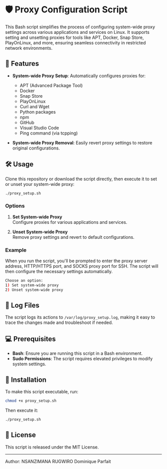# 🛡️ Proxy Configuration Script

This Bash script simplifies the process of configuring system-wide proxy settings across various applications and services on Linux. It supports setting and unsetting proxies for tools like APT, Docker, Snap Store, PlayOnLinux, and more, ensuring seamless connectivity in restricted network environments.

## 🎯 Features

- **System-wide Proxy Setup**: Automatically configures proxies for:
  - APT (Advanced Package Tool)
  - Docker
  - Snap Store
  - PlayOnLinux
  - Curl and Wget
  - Python packages
  - npm
  - GitHub
  - Visual Studio Code
  - Ping command (via tcpping)

- **System-wide Proxy Removal**: Easily revert proxy settings to restore original configurations.

## 🛠️ Usage

Clone this repository or download the script directly, then execute it to set or unset your system-wide proxy:

```bash
./proxy_setup.sh
```

### Options

1. **Set System-wide Proxy**  
   Configure proxies for various applications and services.

2. **Unset System-wide Proxy**  
   Remove proxy settings and revert to default configurations.

### Example

When you run the script, you'll be prompted to enter the proxy server address, HTTP/HTTPS port, and SOCKS proxy port for SSH. The script will then configure the necessary settings automatically.

```bash
Choose an option:
1) Set system-wide proxy
2) Unset system-wide proxy
```

## 📁 Log Files

The script logs its actions to `/var/log/proxy_setup.log`, making it easy to trace the changes made and troubleshoot if needed.

## 💻 Prerequisites

- **Bash**: Ensure you are running this script in a Bash environment.
- **Sudo Permissions**: The script requires elevated privileges to modify system settings.

## 🚀 Installation

To make this script executable, run:

```bash
chmod +x proxy_setup.sh
```

Then execute it:

```bash
./proxy_setup.sh
```

## 📜 License

This script is released under the MIT License.

---
Author: NSANZIMANA RUGWIRO Dominique Parfait
